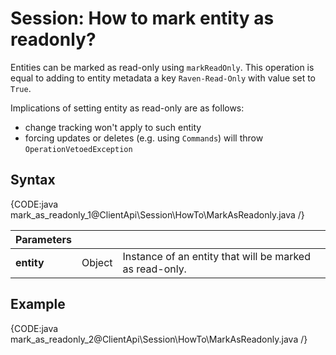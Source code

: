 # Session: How to mark entity as readonly?

Entities can be marked as read-only using `markReadOnly`. This operation is equal to adding to entity metadata a key `Raven-Read-Only` with value set to `True`.   

Implications of setting entity as read-only are as follows:   

- change tracking won't apply to such entity
- forcing updates or deletes (e.g. using `Commands`) will throw `OperationVetoedException`

## Syntax

{CODE:java mark_as_readonly_1@ClientApi\Session\HowTo\MarkAsReadonly.java /}

| Parameters | | |
| ------------- | ------------- | ----- |
| **entity** | Object | Instance of an entity that will be marked as read-only. |

## Example

{CODE:java mark_as_readonly_2@ClientApi\Session\HowTo\MarkAsReadonly.java /}
